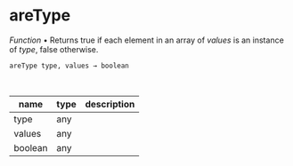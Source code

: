 # areType

_Function_ &bull; Returns true if each element in an array of _values_ is an instance of _type_, false otherwise.

<pre><code>areType type, values &rarr; boolean</code></pre>
<br>

| name | type | description |
|------|------|-------------|
|type|any||
|values|any||
|boolean|any||



